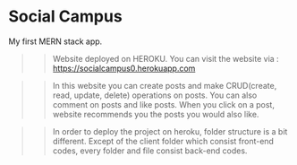 # Social Campus
My first MERN stack app.

>>Website deployed on HEROKU. You can visit the website via : https://socialcampus0.herokuapp.com

>>In this website you can create posts and make CRUD(create, read, update, delete) operations on posts. You can also comment on posts and like posts. When you click on a post, website recommends you the posts you would also like.

>>In order to deploy the project on heroku, folder structure is a bit different. Except of the client folder which consist front-end codes, every folder and file consist back-end codes.
